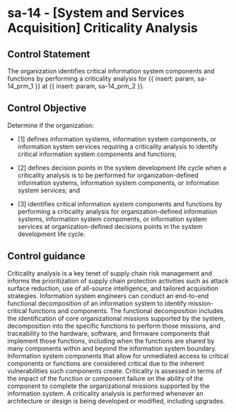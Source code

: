 # sa-14 - \[System and Services Acquisition\] Criticality Analysis

## Control Statement

The organization identifies critical information system components and functions by performing a criticality analysis for {{ insert: param, sa-14_prm_1 }} at {{ insert: param, sa-14_prm_2 }}.

## Control Objective

Determine if the organization:

- \[1\] defines information systems, information system components, or information system services requiring a criticality analysis to identify critical information system components and functions;

- \[2\] defines decision points in the system development life cycle when a criticality analysis is to be performed for organization-defined information systems, information system components, or information system services; and

- \[3\] identifies critical information system components and functions by performing a criticality analysis for organization-defined information systems, information system components, or information system services at organization-defined decisions points in the system development life cycle.

## Control guidance

Criticality analysis is a key tenet of supply chain risk management and informs the prioritization of supply chain protection activities such as attack surface reduction, use of all-source intelligence, and tailored acquisition strategies. Information system engineers can conduct an end-to-end functional decomposition of an information system to identify mission-critical functions and components. The functional decomposition includes the identification of core organizational missions supported by the system, decomposition into the specific functions to perform those missions, and traceability to the hardware, software, and firmware components that implement those functions, including when the functions are shared by many components within and beyond the information system boundary. Information system components that allow for unmediated access to critical components or functions are considered critical due to the inherent vulnerabilities such components create. Criticality is assessed in terms of the impact of the function or component failure on the ability of the component to complete the organizational missions supported by the information system. A criticality analysis is performed whenever an architecture or design is being developed or modified, including upgrades.
